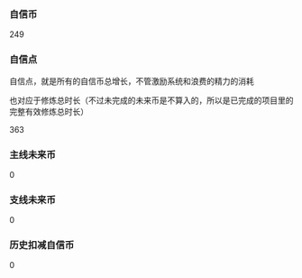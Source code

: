 ### 自信币
249

### 自信点
自信点，就是所有的自信币总增长，不管激励系统和浪费的精力的消耗

也对应于修炼总时长（不过未完成的未来币是不算入的，所以是已完成的项目里的完整有效修炼总时长）

363

### 主线未来币
0

### 支线未来币
0

### 历史扣减自信币
0
